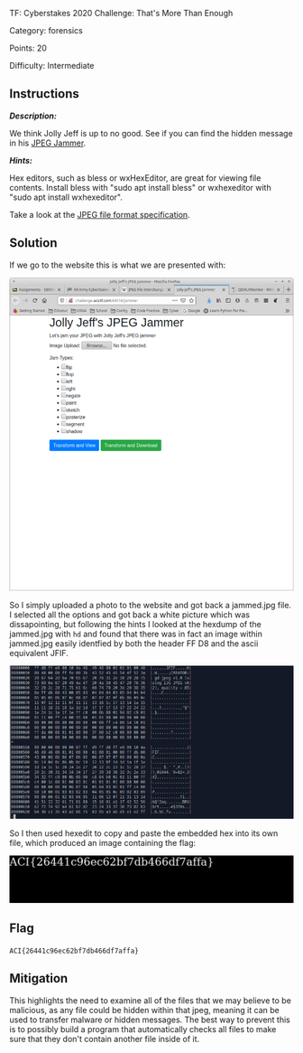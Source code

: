 TF: Cyberstakes 2020
Challenge: That's More Than Enough

Category:  forensics

Points: 20

Difficulty: Intermediate

## Instructions

***Description:***

We think Jolly Jeff is up to no good. See if you can find the hidden message
in his [JPEG Jammer](http://challenge.acictf.com:64018/jammer).

***Hints:***

Hex editors, such as bless or wxHexEditor, are great for viewing file contents.
Install bless with "sudo apt install bless" or wxhexeditor with "sudo apt
install wxhexeditor".

Take a look at the
[JPEG file format specification](https://en.wikipedia.org/wiki/JPEG_File_Interchange_Format#File_format_structure).

## Solution

If we go to the website this is what we are presented with:

![Website](website.png)

So I simply uploaded a photo to the website and got back a jammed.jpg file.
I selected all the options and got back a white picture which was dissapointing,
but following the hints I looked at the hexdump of the jammed.jpg with `hd` and
found that there was in fact an image within jammed.jpg easily identfied by
both the header FF D8 and the ascii equivalent JFIF.

![hexdump](hexdump.png)

So I then used hexedit to copy and paste the embedded hex into its own file,
which produced an image containing the flag:

![Solution](sol.jpg)

## Flag

`ACI{26441c96ec62bf7db466df7affa}`

## Mitigation

This highlights the need to examine all of the files that we may believe to
be malicious, as any file could be hidden within that jpeg, meaning it can be
used to transfer malware or hidden messages. The best way to prevent this is to
possibly build a program that automatically checks all files to make sure that
they don't contain another file inside of it.
